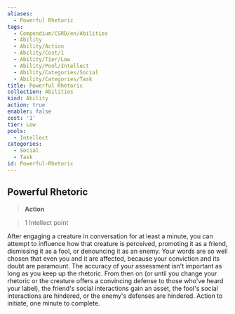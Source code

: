 ```yaml
---
aliases:
  - Powerful Rhetoric
tags:
  - Compendium/CSRD/en/Abilities
  - Ability
  - Ability/Action
  - Ability/Cost/1
  - Ability/Tier/Low
  - Ability/Pool/Intellect
  - Ability/Categories/Social
  - Ability/Categories/Task
title: Powerful Rhetoric
collection: Abilities
kind: Ability
action: true
enabler: false
cost: '1'
tier: Low
pools:
  - Intellect
categories:
  - Social
  - Task
id: Powerful-Rhetoric
---
```

## Powerful Rhetoric    
>**Action**    
>1 Intellect point  
    
After engaging a creature in conversation for at least a minute, you can attempt to influence how that creature is perceived, promoting it as a friend, dismissing it as a fool, or denouncing it as an enemy. Your words are so well chosen that even you and it are affected, because your conviction and its doubt are paramount. The accuracy of your assessment isn't important as long as you keep up the rhetoric. From then on (or until you change your rhetoric or the creature offers a convincing defense to those who've heard your label), the friend's social interactions gain an asset, the fool's social interactions are hindered, or the enemy's defenses are hindered. Action to initiate, one minute to complete.
